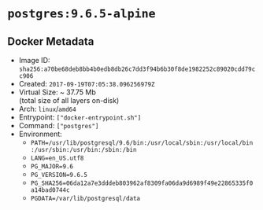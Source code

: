 # `postgres:9.6.5-alpine`

## Docker Metadata

- Image ID: `sha256:a70be68deb8bb4b0edb8db26c7dd3f94b6b30f8de1982252c89020cdd79cc906`
- Created: `2017-09-19T07:05:38.096256979Z`
- Virtual Size: ~ 37.75 Mb  
  (total size of all layers on-disk)
- Arch: `linux`/`amd64`
- Entrypoint: `["docker-entrypoint.sh"]`
- Command: `["postgres"]`
- Environment:
  - `PATH=/usr/lib/postgresql/9.6/bin:/usr/local/sbin:/usr/local/bin:/usr/sbin:/usr/bin:/sbin:/bin`
  - `LANG=en_US.utf8`
  - `PG_MAJOR=9.6`
  - `PG_VERSION=9.6.5`
  - `PG_SHA256=06da12a7e3dddeb803962af8309fa06da9d6989f49e22865335f0a14bad0744c`
  - `PGDATA=/var/lib/postgresql/data`
